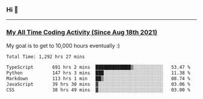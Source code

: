 ### Hi 🙂

---

### <a href="https://wakatime.com/@Eroxl">My All Time Coding Activity (Since Aug 18th 2021)</a>
My goal is to get to 10,000 hours eventually :)
<!--START_SECTION:waka-->

```txt
Total Time: 1,292 hrs 27 mins

TypeScript       691 hrs 2 mins  █████████████▒░░░░░░░░░░░   53.47 %
Python           147 hrs 3 mins  ███░░░░░░░░░░░░░░░░░░░░░░   11.38 %
Markdown         113 hrs 1 min   ██▒░░░░░░░░░░░░░░░░░░░░░░   08.74 %
JavaScript       39 hrs 30 mins  ▓░░░░░░░░░░░░░░░░░░░░░░░░   03.06 %
CSS              38 hrs 49 mins  ▓░░░░░░░░░░░░░░░░░░░░░░░░   03.00 %
```

<!--END_SECTION:waka-->
